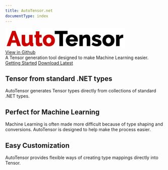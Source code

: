 ```yaml
---
title: AutoTensor.net
documentType: index
---
```

<style type="text/css">
footer{
  position: relative;
}
</style>

<div class="hero">
  <div class="wrap">
    <div class="text">
      <img src="images/autotensor.png"/>
    </div>
    <div class="buttons-unit-small">
      <a class="github-link" href="https://github.com/sethjuarez/autotensor">View in Github</a>
    </div>
    <div class="minitext">
      A Tensor generation tool designed to make Machine Learning easier.
    </div>
    <div class="buttons-unit">
      <a href="getting-started/index.md" class="button"><i class="glyphicon glyphicon-send"></i>Getting Started</a>
      <a href="https://www.nuget.org/packages/AutoTensor/" class="button"><i class="glyphicon glyphicon-download"></i>Download Latest</a>
    </div>
  </div>
</div>
<div class="key-section">
  <div class="container">
    <div class="row">
      <div class="col-md-8 col-md-offset-2 text-center">
        <i class="glyphicon glyphicon-transfer"></i>
        <section>
          <h2>Tensor from standard .NET types</h2>
          <p class="lead">AutoTensor generates Tensor types directly from collections of standard .NET types.</p>
        </section>
      </div>
    </div>
  </div>
</div>
<div class="counter-key-section">
  <div class="container">
    <div class="row">
      <div class="col-md-8 col-md-offset-2 text-center">
        <i class="glyphicon glyphicon-education"></i>
        <section>
          <h2>Perfect for Machine Learning</h2>
          <p class="lead">Machine Learning is often made more difficult because of type shaping and conversions. AutoTensor is designed to help make the process easier.</p>
        </section>
      </div>
    </div>
  </div>
</div>
<div class="key-section">
  <div class="container content">
    <div class="row">
      <div class="col-md-8 col-md-offset-2 text-center">
        <i class="glyphicon glyphicon-cutlery"></i>
        <section>
          <h2>Easy Customization</h2>
          <p class="lead">AutoTensor provides flexible ways of creating type mappings directly into Tensor.</p>
        </section>
      </div>
    </div>
  </div>
</div>